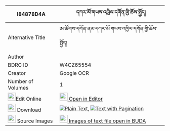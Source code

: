 |I84878D4A|དཀར་མོ་གཡས་འཁྱིལ་དགོན་གྱི་ཆོས་སྤྱོད། 
| --- | --- 
|Alternative Title |ཨ་ཚོགས་དགོན་ནམ་དཀར་མོ་གཡས་འཁྱིལ་དགོན་གྱི་ཆོས་སྤྱོད།
|Author | 
|BDRC ID | W4CZ65554
|Creator | Google OCR
|Number of Volumes| 1
|<img width="25" src="https://img.icons8.com/color/25/000000/edit-property.png">Edit Online| [<img width="25" src="https://avatars.githubusercontent.com/u/45091458?s=200&v=4"> Open in Editor](http://editor.openpecha.org/I84878D4A)
|<img width="25" src="https://img.icons8.com/fluent/48/000000/download-2.png"/>  Download | [![](https://img.icons8.com/color/20/000000/txt.png)Plain Text](https://github.com/Openpecha/I84878D4A/releases/download/v2/karmo_yekhyil_gon_gyi_chocho_plain_I84878D4A.zip), [![](https://img.icons8.com/color/20/000000/txt.png)Text with Pagination](https://github.com/Openpecha/I84878D4A/releases/download/v2/karmo_yekhyil_gon_gyi_chocho_pages_I84878D4A.zip)
|<img width="25" src="https://img.icons8.com/plasticine/100/000000/pictures-folder.png"/>  Source Images | [<img width="25" src="https://library.bdrc.io/icons/BUDA-small.svg"> Images of text file open in BUDA](https://library.bdrc.io/show/bdr:W4CZ65554)